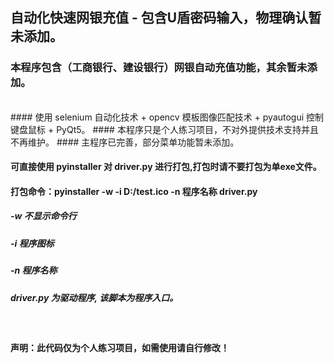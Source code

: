 ## 自动化快速网银充值 - 包含U盾密码输入，物理确认暂未添加。

### 本程序包含（工商银行、建设银行）网银自动充值功能，其余暂未添加。
<br/> 
#### 使用 selenium 自动化技术 + opencv 模板图像匹配技术 + pyautogui 控制键盘鼠标 + PyQt5。
#### 本程序只是个人练习项目，不对外提供技术支持并且不再维护。
#### 主程序已完善，部分菜单功能暂未添加。
<br/> 

#### 可直接使用 pyinstaller 对 driver.py 进行打包,打包时请不要打包为单exe文件。
#### 打包命令：pyinstaller -w -i D:/test.ico -n 程序名称 driver.py
##### -w 不显示命令行
##### -i 程序图标
##### -n 程序名称
##### driver.py 为驱动程序, 该脚本为程序入口。
<br/>

#### 声明：此代码仅为个人练习项目，如需使用请自行修改！
